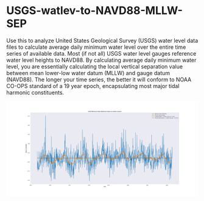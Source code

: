# USGS-watlev-to-NAVD88-MLLW-SEP
Use this to analyze United States Geological Survey (USGS) water level data files to calculate average daily minimum water level over the entire time series of available data.
Most (if not all) USGS water level gauges reference water level heights to NAVD88. By calculating average daily minimum water level, you
are essentially calculating the local vertical separation value between mean lower-low water datum (MLLW) and gauge datum (NAVD88). The longer your time series, 
the better it will conform to NOAA CO-OPS standard of a 19 year epoch, encapsulating most major tidal harmonic constituents. 

![Screenshot](https://github.com/anthonyklemm/USGS-watlev-to-NAVD88-MLLW-SEP/blob/main/images/90%20day%20rolling%20average.png?raw=true)

